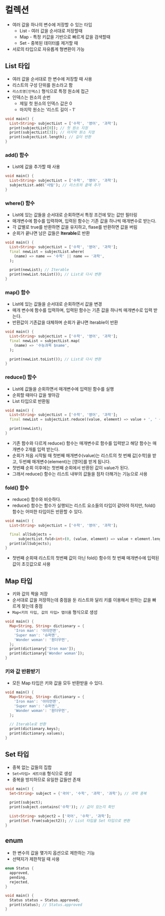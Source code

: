 # 컬렉션

- 여러 값을 하나의 변수에 저장할 수 있는 타입
    - List - 여러 값을 순서대로 저장할때
    - Map - 특정 키값을 기반으로 빠르게 값을 검색할때
    - Set - 중복된 데이터를 제거할 때
- 서로의 타입으로 자유롭게 형변환이 가능

## List 타입

- 여러 값을 순서대로 한 변수에 저장할 때 사용
- 리스트의 구성 단위를 원소라고 함
- `리스트명[인덱스]` 형식으로 특정 원소에 접근
- 인덱스는 원소의 순번
    - 제일 첫 원소의 인덱스 값은 0
    - 마지막 원소는 ‘리스트 길이 - 1’

```dart
void main() {
  List<String> subjectList = ['수학', '영어', '과학'];
  print(subjectList[0]); // 첫 원소 지정
  print(subjectList[3]); // 마지막 원소 지정
  print(subjectList.length); // 길이 반환
}
```

### add() 함수

- List에 값을 추가할 때 사용

```dart
void main() {
  List<String> subjectList = ['수학', '영어', '과학'];
  subjectList.add('사탐'); // 리스트의 끝에 추가
}
```

### where() 함수

- List에 있는 값들을 순서대로 순회하면서 특정 조건에 맞는 값만 필터링
- 매개변수에 함수를 입력하며, 입력된 함수는 기존 값을 하나씩 매개변수로 받는다.
- 각 값별로 true를 반환하면 값을 유지하고, flase를 반환하면 값을 버림
- 순회가 끝나면 남은 값들은 **Iterable**로 반환

```dart
void main() {
  List<String> subjectList = ['수학', '영어', '과학'];
  final newList = subjectList.where(
    (name) => name == '수학' || name == '과학',
  );
  
  print(newList); // Iterable
  print(newList.toList()); // List로 다시 변환
}
```

### map() 함수

- List에 있는 값들을 순서대로 순회하면서 값을 변경
- 매개 변수에 함수를 입력하며, 입력된 함수는 기존 값을 하나씩 매개변수로 입력 받는다.
- 반환값이 기존값을 대체하며 순회가 끝나면 Iterable이 반환

```dart
void main() {
  List<String> subjectList = ['수학', '영어', '과학'];
  final newList = subjectList.map(
    (name) => '수능과목 $name',
  );
  
  print(newList.toList()); // List로 다시 변환
}
```

### reduce() 함수

- List에 값들을 순회하면서 매개변수에 입력된 함수를 실행
- 순회할 때마다 값을 쌓아감
- List 타입으로 반환됨

```dart
void main() {
  List<String> subjectList = ['수학', '영어', '과학'];
  final newList = subjectList.reduce((value, element) => value + ', ' + element);
  
  print(newList);
}
```

- 기존 함수와 다르게 reduce() 함수는 매개변수로 함수를 입력받고 해당 함수는 매개변수 2개를 입력 받는다.
- 순회가 처음 시작될 때 첫번째 매개변수(value)는 리스트의 첫 번째 값[수학]을 받고, 두번째 매개변수(element)는 [영어]를 받게 됩니다.
- 첫번쨰 순회 이후에는 첫번째 순회에서 반환된 값이 value가 된다.
- 그래서 reduce() 함수는 리스트 내부의 값들을 점차 더해가는 기능으로 사용

### fold() 함수

- reduce() 함수와 비슷하다.
- reduce() 함수는 함수가 실행되는 리스트 요소들의 타입이 같아야 하지만, fold() 함수는 어떠한 타입이든 반환할 수 있다.

```dart
void main() {
  List<String> subjectList = ['수학', '영어', '과학'];

  final allSubjects =
      subjectList.fold<int>(0, (value, element) => value + element.length);
  print(allSubjects);
}
```

- 첫번째 순회때 리스트의 첫번째 값이 아닌 fold() 함수의 첫 번째 매개변수에 입력된 값이 초깃값으로 사용

## Map 타입

- 키와 값의 짝을 저장
- 순서대로 값을 저장하는데 중점을 둔 리스트와 달리 키를 이용해서 원하는 값을 빠르게 찾는데 중점
- `Map<키의 타입, 값의 타입> 맵이름` 형식으로 생성

```dart
void main() {
  Map<String, String> dictionary = {
    'Iron man': '아이언맨',
    'Super man': '슈퍼맨',
    'Wonder woman': '원더우먼',
  };
  print(dictionary['Iron man']);
  print(dictionary['Wonder woman']);
}
```

### 키와 값 반환받기

- 모든 Map 타입은 키와 값을 모두 반환받을 수 있다.

```dart
void main() {
  Map<String, String> dictionary = {
    'Iron man': '아이언맨',
    'Super man': '슈퍼맨',
    'Wonder woman': '원더우먼',
  };
  
  // Iterable로 반환
  print(dictionary.keys);
  print(dictionary.values);
}
```

## Set 타입

- 중복 없는 값들의 집합
- `Set<타입> 세트이름` 형식으로 생성
- 중복을 방지하므로 유일한 값들만 존재

```dart
void main() {
  Set<String> subject = {'국어', '수학', '과학', '과학'}; // 과학 중복
  
  print(subject);
  print(subject.contains('수학')); // 값이 있는지 확인
  
  List<String> subject2 = ['국어', '수학', '과학'];
  print(Set.from(subject2)); // List 타입을 Set 타입으로 변환
}
```

## enum

- 한 변수의 값을 몇가지 옵션으로 제한하는 기능
- 선택지가 제한적일 때 사용

```dart
enum Status {
  approved,
  pending,
  rejected,
}

void main() {
  Status status = Status.approved;
  print(status); // Status.approved
}
```